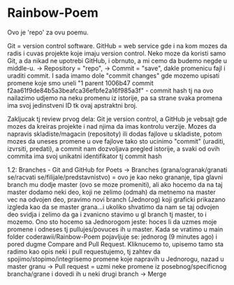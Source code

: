 # Rainbow-Poem
Ovo je 'repo' za ovu poemu.

Git = version control software.
GitHub = web service gde i na kom mozes da radis i cuvas projekte koje imaju version control.
Neko moze da koristi samo Git, a da nikad ne upotrebi GitHub, i obrnuto, a mi cemo da budemo negde u middle-u.
 -> Repository = "repo",
 -> Commit = "save", dakle promenicu fajl i uraditi commit. I sada imamo dole "commit changes" gde mozemo upisati promene koje smo uneli
"1 parent 1006b47 commit f2aa61f9de84b5a3beafca36efbfe2a16f985a3f" - commit hash tj na ovo nailazimo udjemo na neku promenu iz istorije, pa sa strane svaka promena ima svoj jedinstveni ID tk ovaj apstraktni broj.

Zakljucak tj review prvog dela:
Git je version control, a GitHub je vebsajt gde mozes da kreiras projekte i nad njima da imas kontrolu verzije. Mozes da napravis skladiste/magacin (repositoty) ili dodas fajlove u skladiste, potom mozes da uneses promene u ove fajlove tako sto ucinimo "commit" (uraditi, izvrsiti, predati), a commit nam dozvoljava pregled istorije, a svaki od ovih commita ima svoj unikatni identifikator tj commit hash

1.2: Branches - Git and GitHub for Poets
 -> Branches (grana/ogranak/granati se/racvati se/filijale/predstavnistvo) = ovo je kao neko grananje, tipa glavni branch mu dodje master (ovo se moze promeniti), ali ako hocemo da na taj master dodamo neki deo, koji ne zelimo (odmah) da metnemo na master vec na odvojen deo, pravimo novi branch (Jednorog) koji graficki prikazano izgleda kao da se master grana...i ukoliko shvatimo da nam se taj odvojen deo svidja i zelimo da ga i zvanicno stavimo u gl branch tj master, to i mozemo. Ono sto hocemo sa Jednorogom jeste: hoces li da uzmes moje promene i odneses tj pullujes/povuces ih u master. Kada se vratimo u main folder coderawii/Rainbow-Poem pojavljuje se:  jednorog (9 minutes ago) i pored dugme Compare and Pull Request. Kliknucemo to, upisemo tamo sta radimo kao opis neki i pull requestujemo, tj zahtev da spojimo/stopimo/integrisemo promene koje napravih u Jednorogu, nazad u master granu
 -> Pull request = uzmi neke promene iz posebnog/specificnog brancha/grane i dovedi ih u neki drugi branch
 -> Merge
